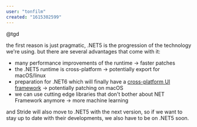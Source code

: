 ```yaml
---
user: "tonfilm"
created: "1615302599"
---
```


@tgd

the first reason is just pragmatic, .NET5 is the progression of the technology we're using. but there are several advantages that come with it:
* many performance improvements of the runtime -> faster patches
* the .NET5 runtime is cross-platform -> potentially export for macOS/linux
* preparation for .NET6 which will finally have a [cross-platform UI framework](https://github.com/dotnet/maui) -> potentially patching on macOS
* we can use cutting edge libraries that don't bother about NET Framework anymore -> more machine learning

and Stride will also move to .NET5 with the next version, so if we want to stay up to date with their developments, we also have to be on .NET5 soon.


